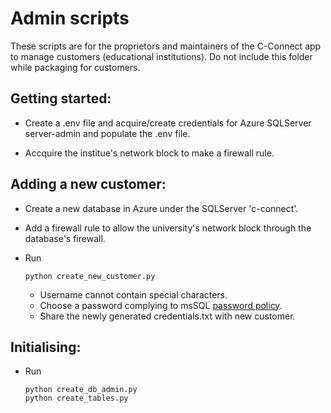 # Admin scripts
These scripts are for the proprietors and maintainers of the C-Connect app to manage customers (educational institutions). Do not include this folder while packaging for customers.

## Getting started: 
- Create a .env file and acquire/create credentials for Azure SQLServer server-admin and populate the .env file.

- Accquire the institue's network block to make a firewall rule.

## Adding a new customer:
- Create a new database in Azure under the SQLServer 'c-connect'.
- Add a firewall rule to allow the university's network block through the database's firewall.
- Run

      python create_new_customer.py 

    - Username cannot contain special characters.
    - Choose a password complying to msSQL [password policy](https://www.google.com/search?client=firefox-b-d&q=mssql+password+policy).
    - Share the newly generated credentials.txt with new customer.

## Initialising:

- Run

      python create_db_admin.py
      python create_tables.py 